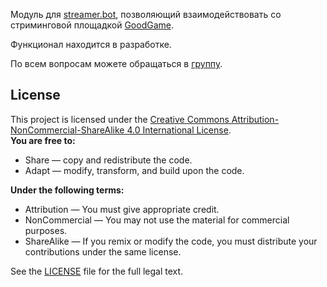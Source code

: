 Модуль для [streamer.bot](https://streamer.bot/), позволяющий взаимодействовать со стриминговой площадкой [GoodGame](https://goodgame.ru/).

Функционал находится в разработке.

По всем вопросам можете обращаться в [группу](https://t.me/nuboheimersb/50).

## License
This project is licensed under the [Creative Commons Attribution-NonCommercial-ShareAlike 4.0 International License](https://creativecommons.org/licenses/by-nc-sa/4.0/).  
**You are free to:**
- Share — copy and redistribute the code.
- Adapt — modify, transform, and build upon the code.

**Under the following terms:**
- Attribution — You must give appropriate credit.
- NonCommercial — You may not use the material for commercial purposes.
- ShareAlike — If you remix or modify the code, you must distribute your contributions under the same license.

See the [LICENSE](LICENSE) file for the full legal text.